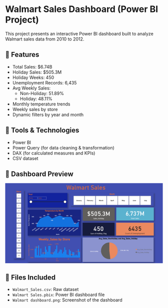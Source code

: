 # Walmart Sales Dashboard (Power BI Project)

This project presents an interactive Power BI dashboard built to analyze Walmart sales data from 2010 to 2012.

## 🚀 Features

- Total Sales: $6.74B
- Holiday Sales: $505.3M
- Holiday Weeks: 450
- Unemployment Records: 6,435
- Avg Weekly Sales:
  - Non-Holiday: 51.89%
  - Holiday: 48.11%
- Monthly temperature trends
- Weekly sales by store
- Dynamic filters by year and month

## 🧰 Tools & Technologies

- Power BI
- Power Query (for data cleaning & transformation)
- DAX (for calculated measures and KPIs)
- CSV dataset

## 📸 Dashboard Preview

![Dashboard Preview](Walmart_dashboard.png)

## 📂 Files Included

- `Walmart_Sales.csv`: Raw dataset
- `Walmart Sales.pbix`: Power BI dashboard file
- `Walmart dashboard.png`: Screenshot of the dashboard
